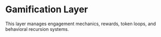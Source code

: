 # Gamification Layer

This layer manages engagement mechanics, rewards, token loops, and behavioral recursion systems. 